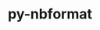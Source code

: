---
title: "py-nbformat"
layout: cache
categories: [package, develop-2025-03-09]
meta: {"compilers": ["gcc@=11.1.0", "gcc@=11.4.0", "oneapi@=2024.2.1"], "num_specs": 12, "num_specs_by_stack": {"data-vis-sdk": 1, "e4s": 4, "e4s-neoverse-v2": 2, "e4s-oneapi": 5, "root": 12}, "oss": ["ubuntu20.04", "ubuntu22.04"], "platforms": ["linux"], "stacks": ["data-vis-sdk", "e4s", "e4s-neoverse-v2", "e4s-oneapi", "root"], "targets": ["neoverse_v2", "x86_64_v3"], "versions": ["5.8.0"]}
spec_details: [{"compiler": "oneapi@=2024.2.1", "hash": "5scekifrv2zttuhprtzf7zfgmiaaxr2a", "os": "ubuntu22.04", "platform": "linux", "size": "-", "stacks": ["e4s-oneapi", "root"], "target": "x86_64_v3", "variants": ["build_system=python_pip"], "versions": ["5.8.0"]}, {"compiler": "gcc@=11.1.0", "hash": "6yxwzvxsb523wuaucgls5rhwg5e5sjgf", "os": "ubuntu20.04", "platform": "linux", "size": "-", "stacks": ["data-vis-sdk", "root"], "target": "x86_64_v3", "variants": ["build_system=python_pip"], "versions": ["5.8.0"]}, {"compiler": "oneapi@=2024.2.1", "hash": "7gjfxebicnfmg5q7i7gusaxdkaw2zdqk", "os": "ubuntu22.04", "platform": "linux", "size": "-", "stacks": ["e4s-oneapi", "root"], "target": "x86_64_v3", "variants": ["build_system=python_pip"], "versions": ["5.8.0"]}, {"compiler": "gcc@=11.4.0", "hash": "af4lbfyba7amo3zaoj7maaihtljajgym", "os": "ubuntu22.04", "platform": "linux", "size": "-", "stacks": ["e4s", "root"], "target": "x86_64_v3", "variants": ["build_system=python_pip"], "versions": ["5.8.0"]}, {"compiler": "gcc@=11.4.0", "hash": "bepam6sppymlh4aoy3pvogt6cfire7nw", "os": "ubuntu22.04", "platform": "linux", "size": "-", "stacks": ["e4s", "root"], "target": "x86_64_v3", "variants": ["build_system=python_pip"], "versions": ["5.8.0"]}, {"compiler": "gcc@=11.4.0", "hash": "cwmubmb35nrpw3575h2k65ytwhmhxzla", "os": "ubuntu22.04", "platform": "linux", "size": "-", "stacks": ["e4s-neoverse-v2", "root"], "target": "neoverse_v2", "variants": ["build_system=python_pip"], "versions": ["5.8.0"]}, {"compiler": "gcc@=11.4.0", "hash": "flgp34tif47xw7c7qydpnwatorzcj3l4", "os": "ubuntu22.04", "platform": "linux", "size": "-", "stacks": ["e4s", "root"], "target": "x86_64_v3", "variants": ["build_system=python_pip"], "versions": ["5.8.0"]}, {"compiler": "oneapi@=2024.2.1", "hash": "ifkjferu5jy6zby4wo3czy6uuqt2kcsy", "os": "ubuntu22.04", "platform": "linux", "size": "-", "stacks": ["e4s-oneapi", "root"], "target": "x86_64_v3", "variants": ["build_system=python_pip"], "versions": ["5.8.0"]}, {"compiler": "oneapi@=2024.2.1", "hash": "mfbsxhucekg5kc7ypbtnsdaoe4bxmogb", "os": "ubuntu22.04", "platform": "linux", "size": "-", "stacks": ["e4s-oneapi", "root"], "target": "x86_64_v3", "variants": ["build_system=python_pip"], "versions": ["5.8.0"]}, {"compiler": "gcc@=11.4.0", "hash": "my32mkfzzbafknfgiuqkz5kd2xrp4s26", "os": "ubuntu22.04", "platform": "linux", "size": "-", "stacks": ["e4s", "root"], "target": "x86_64_v3", "variants": ["build_system=python_pip"], "versions": ["5.8.0"]}, {"compiler": "gcc@=11.4.0", "hash": "pyynq6awiwdzjxiz4nxplcgh6q2hrulx", "os": "ubuntu22.04", "platform": "linux", "size": "-", "stacks": ["e4s-neoverse-v2", "root"], "target": "neoverse_v2", "variants": ["build_system=python_pip"], "versions": ["5.8.0"]}, {"compiler": "oneapi@=2024.2.1", "hash": "vyg5s4w37weaqbyt7kvf4la3krpsskjo", "os": "ubuntu22.04", "platform": "linux", "size": "-", "stacks": ["e4s-oneapi", "root"], "target": "x86_64_v3", "variants": ["build_system=python_pip"], "versions": ["5.8.0"]}]
---